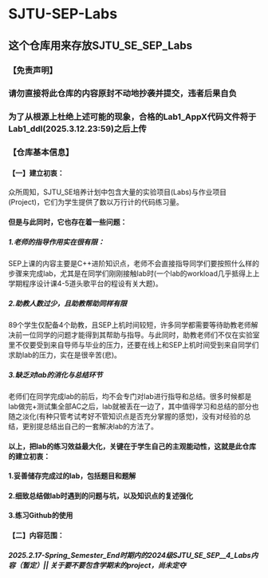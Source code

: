 # SJTU-SEP-Labs
## 这个仓库用来存放SJTU_SE_SEP_Labs
### 【免责声明】
### 请勿直接将此仓库的内容原封不动地抄袭并提交，违者后果自负
### 为了从根源上杜绝上述可能的现象，合格的Lab1_AppX代码文件将于Lab1_ddl(2025.3.12.23:59)之后上传

### 【仓库基本信息】
#### 【一】建立初衷：
众所周知，SJTU_SE培养计划中包含大量的实验项目(Labs)与作业项目(Project)，它们为学生提供了数以万行计的代码练习量。
#### 但是与此同时，它也存在着一些问题：
##### 1.老师的指导作用实在很有限：
SEP上课的内容主要是C++进阶知识点，老师不会直接指导同学们要按照什么样的步骤来完成lab，尤其是在同学们刚刚接触lab时(一个lab的workload几乎抵得上上学期程序设计课4-5道头歌平台的程设有关大题)。
##### 2.助教人数过少，且助教帮助同样有限
89个学生仅配备4个助教，且SEP上机时间较短，许多同学都需要等待助教老师解决前一位同学的问题才能得到其帮助与指导。与此同时，助教老师们不仅在实验室里不仅要受到来自导师与毕业的压力，还要在线上和SEP上机时间受到来自同学们求助lab的压力，实在是很辛苦(悲)。
##### 3.缺乏对lab的消化与总结环节
老师们在同学完成lab的前后，均不会专门对lab进行指导和总结。很多时候都是lab做完+测试集全部AC之后，lab就被丢在一边了，其中值得学习和总结的部分也随之淡化(有种只管考试考好不管知识点是否充分掌握的感觉)，没有对经验的总结，更别提总结出自己的一套解决lab的方法了。
#### 以上，把lab的练习效益最大化，关键在于学生自己的主观能动性，这就是此仓库的建立初衷：
#### 1.妥善储存完成过的lab，包括题目和题解
#### 2.细致总结做lab时遇到的问题与坑，以及知识点的复述强化
#### 3.练习Github的使用

#### 【二】内容范围：
##### 2025.2.17-Spring_Semester_End时期内的2024级SJTU_SE_SEP__4_Labs内容（暂定）|| 关于要不要包含学期末的project，尚未定夺
  
